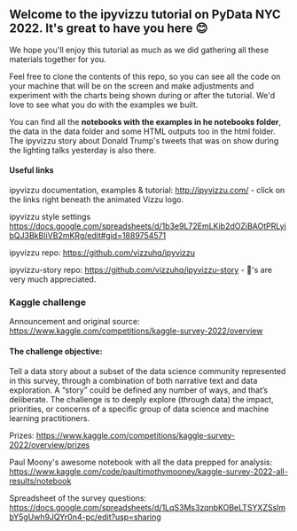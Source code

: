 ## Welcome to the ipyvizzu tutorial on PyData NYC 2022. It's great to have you here :blush:

We hope you'll enjoy this tutorial as much as we did gathering all these materials together for you. 

Feel free to clone the contents of this repo, so you can see all the code on your machine that will be on the screen and make adjustments and experiment with the charts being shown during or after the tutorial. We'd love to see what you do with the examples we built.

You can find all the **notebooks with the examples in he notebooks folder**, the data in the data folder and some HTML outputs too in the html folder. The ipyvizzu story about Donald Trump's tweets that was on show during the lighting talks yesterday is also there. 

#### Useful links
ipyvizzu documentation, examples & tutorial: http://ipyvizzu.com/ - click on the links right beneath the animated Vizzu logo.

ipyvizzu style settings https://docs.google.com/spreadsheets/d/1b3e9L72EmLKib2dOZiBAOtPRLyibQJ3BkBIiVB2mKRg/edit#gid=1889754571

ipyvizzu repo: https://github.com/vizzuhq/ipyvizzu

ipyvizzu-story repo: https://github.com/vizzuhq/ipyvizzu-story - :star2:'s are very much appreciated.

### Kaggle challenge
  Announcement and original source: https://www.kaggle.com/competitions/kaggle-survey-2022/overview
  
#### The challenge objective:
Tell a data story about a subset of the data science community represented in this survey, through a combination of both narrative text and data exploration. A “story” could be defined any number of ways, and that’s deliberate. The challenge is to deeply explore (through data) the impact, priorities, or concerns of a specific group of data science and machine learning practitioners. 
  
  Prizes: https://www.kaggle.com/competitions/kaggle-survey-2022/overview/prizes
  
  Paul Moony's awesome notebook with all the data prepped for analysis: https://www.kaggle.com/code/paultimothymooney/kaggle-survey-2022-all-results/notebook
  
  Spreadsheet of the survey questions: https://docs.google.com/spreadsheets/d/1LqS3Ms3zqnbKOBeLTSYXZSslmbY5gUwh9JQYr0n4-pc/edit?usp=sharing 
